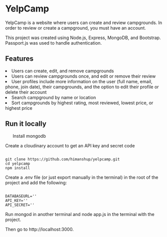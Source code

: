 # YelpCamp
YelpCamp is a website where users can create and review campgrounds. In order to review or create a campground, you must have an account.

This project was created using Node.js, Express, MongoDB, and Bootstrap. Passport.js was used to handle authentication.

## Features

<li>Users can create, edit, and remove campgrounds</li>
<li>Users can review campgrounds once, and edit or remove their review</li>
<li>User profiles include more information on the user (full name, email, phone, join date), their campgrounds, and the option to edit their profile or delete their account</li>
<li>Search campground by name or location</li>
<li>Sort campgrounds by highest rating, most reviewed, lowest price, or highest price</li>

## Run it locally

<ol>Install mongodb</ol>
Create a cloudinary account to get an API key and secret code
<pre><code>
git clone https://github.com/himanshup/yelpcamp.git
cd yelpcamp
npm install
</code></pre>

Create a .env file (or just export manually in the terminal) in the root of the project and add the following:
<pre><code>
DATABASEURL='<url>'
API_KEY=''<key>
API_SECRET='<secret>'
</code></pre>
  
Run mongod in another terminal and node app.js in the terminal with the project.

Then go to http://localhost:3000.

